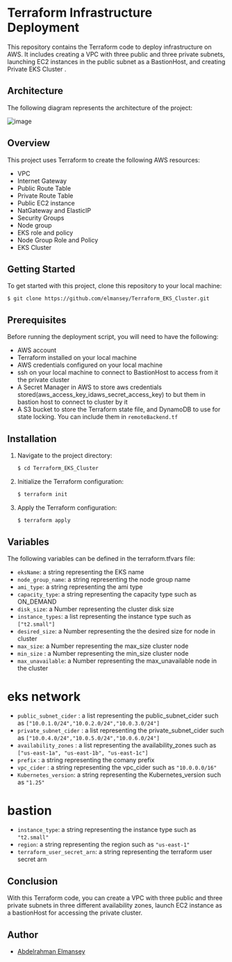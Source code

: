 # Terraform Infrastructure Deployment

This repository contains the Terraform code to deploy infrastructure on AWS. It includes creating a VPC with three public and three private subnets, launching EC2 instances in the public subnet as a BastionHost, and creating Private EKS Cluster .

## Architecture

The following diagram represents the architecture of the project:

![image](https://user-images.githubusercontent.com/89076648/233783139-4b56c52f-d57b-4615-8325-67a4f4d36b43.png)
## Overview

This project uses Terraform to create the following AWS resources:

- VPC
- Internet Gateway
- Public Route Table
- Private Route Table
- Public EC2 instance
- NatGateway and ElasticIP 
- Security Groups 
- Node group
- EKS role and policy 
- Node Group Role and Policy 
- EKS Cluster

## Getting Started

To get started with this project, clone this repository to your local machine:

```
$ git clone https://github.com/elmansey/Terraform_EKS_Cluster.git
```

## Prerequisites

Before running the deployment script, you will need to have the following:

- AWS account
- Terraform installed on your local machine
- AWS credentials configured on your local machine
- ssh on your local machine to connect to BastionHost to access from it the private cluster
- A Secret Manager in AWS to store aws credentials stored(aws_access_key_idaws_secret_access_key) to but them in bastion host to connect to cluster by it 
- A S3 bucket to store the Terraform state file, and DynamoDB to use for state locking. You can include them in `remoteBackend.tf`

## Installation

1. Navigate to the project directory:

    ```bash
    $ cd Terraform_EKS_Cluster 
    ```

2. Initialize the Terraform configuration:

    ```bash
    $ terraform init
    ```

4. Apply the Terraform configuration:

    ```bash
    $ terraform apply
    ```

## Variables

The following variables can be defined in the terraform.tfvars file:

  - `eksName`: a string representing the EKS name 
  - `node_group_name`: a string representing the node group name 
  - `ami_type`: a string representing the ami type  
  - `capacity_type`: a string representing the capacity type such as ON_DEMAND
  - `disk_size`:  a Number representing the cluster  disk size 
  - `instance_types`:  a list representing the instance type such as `["t2.small"]`
  - `desired_size`:  a Number representing the the desired size for node in cluster
  - `max_size`:  a Number representing the  max_size  cluster node
  - `min_size` : a Number representing the  min_size cluster node
  - `max_unavailable`: a Number representing the max_unavailable node in the cluster 
  # eks network 
  - `public_subnet_cider` : a list representing the public_subnet_cider such as `["10.0.1.0/24","10.0.2.0/24","10.0.3.0/24"]`
  - `private_subnet_cider` : a list representing the private_subnet_cider such as  `["10.0.4.0/24","10.0.5.0/24","10.0.6.0/24"]`
  - `availability_zones`  : a  list representing the availability_zones  such as `["us-east-1a", "us-east-1b", "us-east-1c"]` 
  - `prefix`  : a string representing the comany prefix
  - `vpc_cider` : a string representing the vpc_cider such as `"10.0.0.0/16"`
  - `Kubernetes_version`:   a string representing the Kubernetes_version such as `"1.25"`
  # bastion 
  - `instance_type`: a string representing the instance type such as `"t2.small"`
  - `region`: a string representing the region such as `"us-east-1"`
  - `terraform_user_secret_arn`: a string representing the terraform user secret arn 





## Conclusion

With this Terraform code, you can create a VPC with three public and three private subnets in three different availability zones, launch EC2 instance as a bastionHost for accessing the private cluster.

## Author

- [Abdelrahman Elmansey ](https://www.linkedin.com/in/abdelrahman-elmansey/)